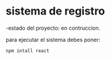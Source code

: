 <h1>sistema de registro</h1>

-estado del proyecto: en contruccion.

para ejecutar el sistema debes poner:

```npm intall react```
